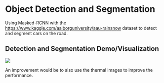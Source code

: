 # Object Detection and Segmentation
Using Masked-RCNN with the https://www.kaggle.com/aalborguniversity/aau-rainsnow dataset to detect and segment cars on the road.

## Detection and Segmentation Demo/Visualization
![](segmentation_demo.gif)

An improvement would be to also use the thermal images to improve the performance.

